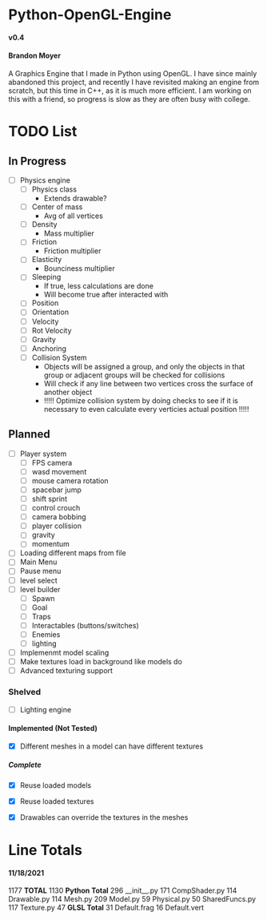 # Python-OpenGL-Engine
#### v0.4
#### Brandon Moyer

A Graphics Engine that I made in Python using OpenGL.
I have since mainly abandoned this project, and recently I have revisited making an engine from scratch, but this time in C++, as it is much more efficient. I am working on this with a friend, so progress is slow as they are often busy with college.

# TODO List
## In Progress
- [ ] Physics engine
	- [ ] Physics class
		- Extends drawable?
	- [ ] Center of mass
		- Avg of all vertices
	- [ ] Density
		- Mass multiplier
	- [ ] Friction
		- Friction multiplier
	- [ ] Elasticity
		- Bounciness multiplier
	- [ ] Sleeping
		- If true, less calculations are done
		- Will become true after interacted with
	- [ ] Position
	- [ ] Orientation
	- [ ] Velocity
	- [ ] Rot Velocity
	- [ ] Gravity
	- [ ] Anchoring
	- [ ] Collision System
		- Objects will be assigned a group, and only the objects in that group or adjacent groups will be checked for collisions
		- Will check if any line between two vertices cross the surface of another object
		- !!!!! Optimize collision system by doing checks to see if it is necessary to even calculate every verticies actual position !!!!!

## Planned
- [ ] Player system
	- [ ] FPS camera
	- [ ] wasd movement
	- [ ] mouse camera rotation
	- [ ] spacebar jump
	- [ ] shift sprint
	- [ ] control crouch
	- [ ] camera bobbing
	- [ ] player collision
	- [ ] gravity
	- [ ] momentum
- [ ] Loading different maps from file
- [ ] Main Menu
- [ ] Pause menu
- [ ] level select
- [ ] level builder
	- [ ] Spawn
	- [ ] Goal
	- [ ] Traps
	- [ ] Interactables (buttons/switches)
	- [ ] Enemies
	- [ ] lighting
- [ ] Implemenmt model scaling
- [ ] Make textures load in background like models do
- [ ] Advanced texturing support

### Shelved
- [ ] Lighting engine

#### Implemented (Not Tested)
- [x] Different meshes in a model can have different textures

##### Complete
- [x] Reuse loaded models
- [x] Reuse loaded textures
- [x] Drawables can override the textures in the meshes


# Line Totals
#### 11/18/2021
1177	**TOTAL**
1130	**Python Total**
296	\_\_init\_\_.py
171	CompShader.py
114	Drawable.py
114	Mesh.py
209	Model.py
59	Physical.py
50	SharedFuncs.py
117	Texture.py
47	**GLSL Total**
31	Default.frag
16	Default.vert
